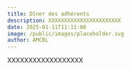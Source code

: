 ```yaml
---
title: Dîner des adhérents
description: XXXXXXXXXXXXXXXXXXXXXXX
date: 2025-01-11T11:11:00
image: /public/images/placeholder.svg
author: AMCBL
---
```

XXXXXXXXXXXXXXXXXX
